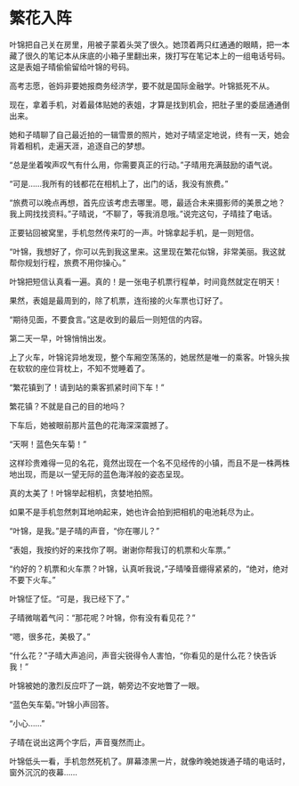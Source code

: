 # 繁花入阵

叶锦把自己关在房里，用被子蒙着头哭了很久。她顶着两只红通通的眼睛，把一本藏了很久的笔记本从床底的小箱子里翻出来，拨打写在笔记本上的一组电话号码。这是表姐子晴偷偷留给叶锦的号码。 

高考志愿，爸妈非要她报商务经济学，要不就是国际金融学。叶锦抵死不从。 

现在，拿着手机，对着最体贴她的表姐，才算是找到机会，把肚子里的委屈通通倒出来。 

她和子晴聊了自己最近拍的一辑雪景的照片，她对子晴坚定地说，终有一天，她会背着相机，走遍天涯，追逐自己的梦想。 

“总是坐着唉声叹气有什么用，你需要真正的行动。”子晴用充满鼓励的语气说。 

“可是……我所有的钱都花在相机上了，出门的话，我没有旅费。” 

“旅费可以晚点再想，首先应该考虑去哪里。嗯，最适合未来摄影师的美景之地？我上网找找资料。”子晴说，“不聊了，等我消息哦。”说完这句，子晴挂了电话。 

正要钻回被窝里，手机忽然传来叮的一声。叶锦拿起手机，是一则短信。 

“叶锦，我想好了，你可以先到我这里来。这里现在繁花似锦，非常美丽。我这就帮你规划行程，旅费不用你操心。” 

叶锦把短信认真看一遍。真的！是一张电子机票行程单，时间竟然就定在明天！ 

果然，表姐是最周到的，除了机票，连衔接的火车票也订好了。 

“期待见面，不要食言。”这是收到的最后一则短信的内容。 

第二天一早，叶锦悄悄出发。 

上了火车，叶锦诧异地发现，整个车厢空荡荡的，她居然是唯一的乘客。叶锦头挨在软软的座位背枕上，不知不觉睡着了。 

“繁花镇到了！请到站的乘客抓紧时间下车！” 

繁花镇？不就是自己的目的地吗？ 

下车后，她被眼前那片蓝色的花海深深震撼了。 

“天啊！蓝色矢车菊！” 

这样珍贵难得一见的名花，竟然出现在一个名不见经传的小镇，而且不是一株两株地出现，而是以一望无际的蓝色海洋般的姿态呈现。 

真的太美了！叶锦举起相机，贪婪地拍照。 

如果不是手机忽然刺耳地响起来，她也许会拍到把相机的电池耗尽为止。 

“叶锦，是我。”是子晴的声音，“你在哪儿？” 

“表姐，我按约好的来找你了啊。谢谢你帮我订的机票和火车票。” 

“约好的？机票和火车票？叶锦，认真听我说，”子晴嗓音绷得紧紧的，“绝对，绝对不要下火车。” 

叶锦怔了怔。“可是，我已经下了。” 

子晴微喘着气问：“那花呢？叶锦，你有没有看见花？” 

“嗯，很多花，美极了。” 

“什么花？”子晴大声追问，声音尖锐得令人害怕，“你看见的是什么花？快告诉我！” 

叶锦被她的激烈反应吓了一跳，朝旁边不安地瞥了一眼。 

“蓝色矢车菊。”叶锦小声回答。 

“小心……” 

子晴在说出这两个字后，声音戛然而止。 

叶锦低头一看，手机忽然死机了。屏幕漆黑一片，就像昨晚她拨通子晴的电话时，窗外沉沉的夜幕……